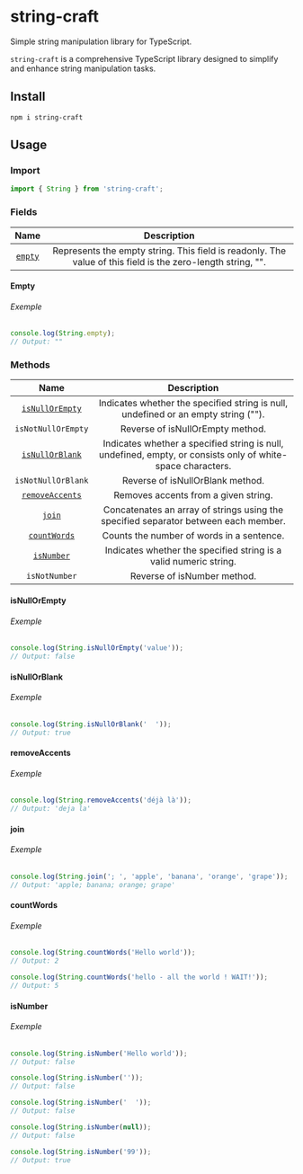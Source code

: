 # string-craft

Simple string manipulation library for TypeScript.

`string-craft` is a comprehensive TypeScript library designed to simplify and enhance string manipulation tasks.

## Install

```shell
npm i string-craft
```

## Usage

### Import

```typescript
import { String } from 'string-craft';
```

### Fields

|       Name        |                                                 Description                                                 |
|:-----------------:|:-----------------------------------------------------------------------------------------------------------:|
| [`empty`](#empty) | Represents the empty string. This field is readonly. The value of this field is the zero-length string, "". |

#### <a id="empty"/> Empty

###### Exemple
```typescript
console.log(String.empty);
// Output: ""
```

### Methods

|               Name                |                                                 Description                                                 |
|:---------------------------------:|:-----------------------------------------------------------------------------------------------------------:|
| [`isNullOrEmpty`](#isNullOrEmpty) |             Indicates whether the specified string is null, undefined or an empty string ("").              |
|        `isNotNullOrEmpty`         |                                      Reverse of isNullOrEmpty method.                                       |
| [`isNullOrBlank`](#isNullOrBlank) | Indicates whether a specified string is null, undefined, empty, or consists only of white-space characters. |
|        `isNotNullOrBlank`         |                                      Reverse of isNullOrBlank method.                                       |
| [`removeAccents`](#removeAccents) |                                    Removes accents from a given string.                                     |
|          [`join`](#join)          |             Concatenates an array of strings using the specified separator between each member.             |
|    [`countWords`](#countWords)    |                                  Counts the number of words in a sentence.                                  |
|      [`isNumber`](#isNumber)      |                      Indicates whether the specified string is a valid numeric string.                      |
|           `isNotNumber`           |                                         Reverse of isNumber method.                                         |

#### <a id="isNullOrEmpty"/> isNullOrEmpty

###### Exemple
```typescript
console.log(String.isNullOrEmpty('value'));
// Output: false
```

#### <a id="isNullOrBlank"/> isNullOrBlank

###### Exemple
```typescript
console.log(String.isNullOrBlank('  '));
// Output: true
```

#### <a id="removeAccents"/> removeAccents

###### Exemple
```typescript
console.log(String.removeAccents('déjà là'));
// Output: 'deja la'
```

#### <a id="join"/> join

###### Exemple
```typescript
console.log(String.join('; ', 'apple', 'banana', 'orange', 'grape'));
// Output: 'apple; banana; orange; grape'
```

#### <a id="countWords"/> countWords

###### Exemple
```typescript
console.log(String.countWords('Hello world'));
// Output: 2

console.log(String.countWords('hello - all the world ! WAIT!'));
// Output: 5
```

#### <a id="isNumber"/> isNumber

###### Exemple
```typescript
console.log(String.isNumber('Hello world'));
// Output: false

console.log(String.isNumber(''));
// Output: false

console.log(String.isNumber('  '));
// Output: false

console.log(String.isNumber(null));
// Output: false

console.log(String.isNumber('99'));
// Output: true
```
